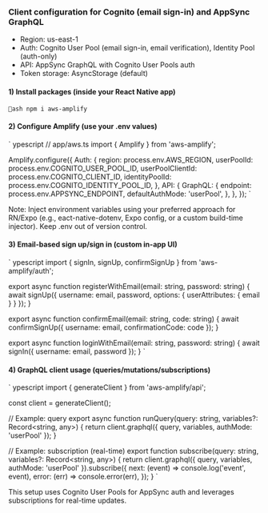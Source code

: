 ﻿### Client configuration for Cognito (email sign-in) and AppSync GraphQL

- Region: us-east-1
- Auth: Cognito User Pool (email sign-in, email verification), Identity Pool (auth-only)
- API: AppSync GraphQL with Cognito User Pools auth
- Token storage: AsyncStorage (default)

#### 1) Install packages (inside your React Native app)
`ash
npm i aws-amplify
`

#### 2) Configure Amplify (use your .env values)
`	ypescript
// app/aws.ts
import { Amplify } from 'aws-amplify';

Amplify.configure({
  Auth: {
    region: process.env.AWS_REGION,
    userPoolId: process.env.COGNITO_USER_POOL_ID,
    userPoolClientId: process.env.COGNITO_CLIENT_ID,
    identityPoolId: process.env.COGNITO_IDENTITY_POOL_ID,
  },
  API: {
    GraphQL: {
      endpoint: process.env.APPSYNC_ENDPOINT,
      defaultAuthMode: 'userPool',
    },
  },
});
`

Note: Inject environment variables using your preferred approach for RN/Expo (e.g., eact-native-dotenv, Expo config, or a custom build-time injector). Keep .env out of version control.

#### 3) Email-based sign up/sign in (custom in-app UI)
`	ypescript
import { signIn, signUp, confirmSignUp } from 'aws-amplify/auth';

export async function registerWithEmail(email: string, password: string) {
  await signUp({ username: email, password, options: { userAttributes: { email } } });
}

export async function confirmEmail(email: string, code: string) {
  await confirmSignUp({ username: email, confirmationCode: code });
}

export async function loginWithEmail(email: string, password: string) {
  await signIn({ username: email, password });
}
`

#### 4) GraphQL client usage (queries/mutations/subscriptions)
`	ypescript
import { generateClient } from 'aws-amplify/api';

const client = generateClient();

// Example: query
export async function runQuery(query: string, variables?: Record<string, any>) {
  return client.graphql({ query, variables, authMode: 'userPool' });
}

// Example: subscription (real-time)
export function subscribe(query: string, variables?: Record<string, any>) {
  return client.graphql({ query, variables, authMode: 'userPool' }).subscribe({
    next: (event) => console.log('event', event),
    error: (err) => console.error(err),
  });
}
`

This setup uses Cognito User Pools for AppSync auth and leverages subscriptions for real-time updates.